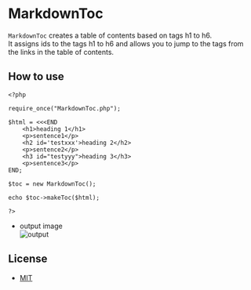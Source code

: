# MarkdownToc
`MarkdownToc` creates a table of contents based on tags h1 to h6.  
It assigns ids to the tags h1 to h6 and allows you to jump to the tags from the links in the table of contents.

## How to use
```
<?php

require_once("MarkdownToc.php");

$html = <<<END
    <h1>heading 1</h1>
    <p>sentence1</p>
    <h2 id='testxxx'>heading 2</h2>
    <p>sentence2</p>
    <h3 id="testyyy">heading 3</h3>
    <p>sentence3</p>
END;

$toc = new MarkdownToc();

echo $toc->makeToc($html);

?>
```
- output image  
![output](https://github.com/user-attachments/assets/65cf34fc-584f-4a23-b318-357107412b26)

## License
- [MIT](https://opensource.org/license/MIT)
